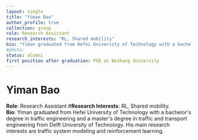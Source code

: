 ```yaml
---
layout: single
title: "Yiman Bao"
author_profile: true
collection: group
role: Research Assistant
research_interests: "RL, Shared mobility"
bio: "Yiman graduated from Hefei University of Technology with a bachelor's degree in traffic engineering and a master's degree in traffic and transport engineering from Delft University of Technology. His main research interests are traffic system modeling and reinforcement learning."
#photo: 
status: alumni
first position after graduation: PhD at Beihang University
---
```


# Yiman Bao

**Role**: Research Assistant 
#**Research Interests**: RL, Shared mobility.  
**Bio**: Yiman graduated from Hefei University of Technology with a bachelor's degree in traffic engineering and a master's degree in traffic and transport engineering from Delft University of Technology. His main research interests are traffic system modeling and reinforcement learning.
